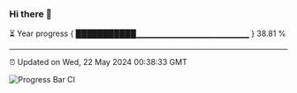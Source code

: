 ### Hi there 👋

⏳ Year progress { ███████████▁▁▁▁▁▁▁▁▁▁▁▁▁▁▁▁▁▁▁ } 38.81 %

---

⏰ Updated on Wed, 22 May 2024 00:38:33 GMT

![Progress Bar CI](https://github.com/Shyam-Makwana/GitHub-Actions-Demo/workflows/Progress%20Bar%20CI/badge.svg)
